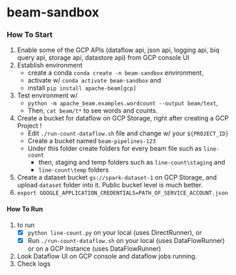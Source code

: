 # beam-sandbox



### How To Start
1. Enable some of the GCP APIs (dataflow api, json api, logging api, biq query api, storage api, datastore api) from GCP console UI
2. Establish environment
   - create a conda `conda create -n beam-sandbox` environment, 
   - activate w/ `conda activate beam-sandbox` and 
   - install `pip install apache-beam[gcp]` 
3. Test environment w/ 
   - `python -m apache_beam.examples.wordcount --output beam/text`, 
   - Then, `cat beam/t*` to see words and counts.
4. Create a bucket for dataflow on GCP Storage, right after creating a GCP Project !
   - Edit `./run-count-dataflow.sh` file and change w/ your `${PROJECT_ID}`
   - Create a bucket named `beam-pipelines-123`
   - Under this folder create folders for every beam file such as `line-count`
        - then, staging and temp folders such as `line-count\staging` and 
        - `line-count\temp` folders
5. Create a dataset bucket `gs://spark-dataset-1` on GCP Storage, and upload `dataset` folder into it. Public bucket level is much better.
6. `export GOOGLE_APPLICATION_CREDENTIALS=PATH_OF_SERVICE_ACCOUNT.json`
   
#### How To Run
1. to run
   - [x] `python line-count.py` on your local (uses DirectRunner), or
   - [x]  Run `./run-count-dataflow.sh` on your local (uses DataFlowRunner) or on a GCP Instance (uses DataFlowRunner)
2. Look Dataflow UI on GCP console and dataflow jobs running.
3. Check logs